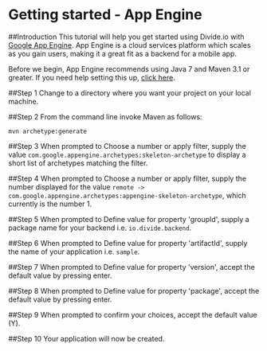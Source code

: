 Getting started - App Engine
===========
##Introduction
This tutorial will help you get started using Divide.io with [Google App Engine](https://developers.google.com/appengine/). App Engine is a cloud services platform which scales as you gain users, making it a great fit as a backend for a mobile app.

Before we begin, App Engine recommends using Java 7 and Maven 3.1 or greater.  If you need help setting this up, [click here](https://developers.google.com/appengine/docs/java/gettingstarted/setup).

##Step 1
Change to a directory where you want your project on your local machine.

##Step 2
From the command line invoke Maven as follows:
```
mvn archetype:generate
```

##Step 3
When prompted to Choose a number or apply filter, supply the value `com.google.appengine.archetypes:skeleton-archetype` to display a short list of archetypes matching the filter.

##Step 4
When prompted to Choose a number or apply filter, supply the number displayed for the value `remote -> com.google.appengine.archetypes:appengine-skeleton-archetype`, which currently is the number 1.

##Step 5
When prompted to Define value for property 'groupId', supply a package name for your backend i.e. `io.divide.backend`.

##Step 6
When prompted to Define value for property 'artifactId', supply the name of your application i.e. `sample`.

##Step 7
When prompted to Define value for property 'version', accept the default value by pressing enter.

##Step 8
When prompted to Define value for property 'package', accept the default value by pressing enter.

##Step 9
When prompted to confirm your choices, accept the default value (Y).

##Step 10
Your application will now be created.

